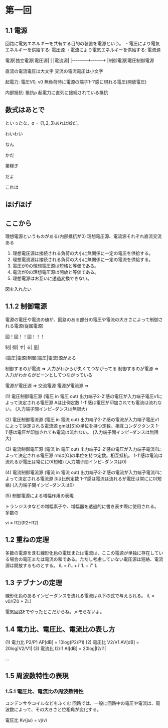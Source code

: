 第一回
======

## 1.1 電源

回路に電気エネルギーを共有する目的の装置を電源という。
・電圧により電気エネルギーを供給する: 電圧源
・電流により電気エネルギーを供給する: 電流源

電源|独立電源|電圧源|
    |        |電流源|
    |--------+------+
    |制御電源|電圧制御電源


直流の電流電圧は大文字
交流の電流電圧は小文字

起電力: 電圧V0, v0
無負荷時に電源の端子1-1'感に現れる電圧(開放電圧)

内部抵抗: 抵抗ρ
起電力に直列に接続されている抵抗

## 数式はあとで

といったな、$a = \{1, 2, 3\}$あれは嘘だ。

わいわい

なん

かだ

業稼ぎ

だよ

これは

## ほげほげ

## ここから

理想電源というものがある(内部抵抗が0)
理想電圧源、電流源それぞれ直流交流ある


1. 理想電圧源は接続される負荷の大小に無関係に一定の電圧を供給する。
1. 理想電流源は接続される負荷の大小に無関係に一定の電流を供給する。
1. 電圧が0の理想電圧源は短絡と等価である。
1. 電流が0の理想電圧源は開放と等価である。
1. 理想電源はお互いに透過変換できない。

図を入れたい


## 1.1.2 制御電源

電源の電圧や電流の値が、回路のある部分の電圧や電流の大きさによって制御される電源(従属電源)

図！図！！図！！！

制|
御|
す|
る|
量|

(電圧|電源)制御(電圧|電流)源がある

制御するのが電流 => 入力がわからが丸くてつながってる
制御するのが電源 => 入力がわからがピーンとしてつながっている

電源が電圧源 => 交流電源
電源が電流源 => 


(1) 電圧制御電圧源 (電圧 in 電圧 out)
出力端子2-2'感の電圧が入力端子電圧v1によって決定される電圧源
Aは比例定数
1-1'感は電圧が印加されても電流は流れない。
(入力端子間インピ−ダンスは無限大)

(2) 電圧制御電流源 (電圧 in 電流 out)
出力端子2-2'感の電流が入力端子電圧v1によって決定される電流源
gmは[S]の単位を持つ定数。相互コンダクタンス
1-1'感は電圧が印加されても電流は流れない。
(入力端子間インピ−ダンスは無限大)

(3) 電流制御電圧源 (電流 in 電圧 out)
出力端子2-2'感の電圧が入力端子電流i1によって決定される電圧源
rmは[Ω]の単位を持つ定数。相互抵抗。
1-1'感は電流は流れるが電圧は常にに0(短絡)
(入力端子間インピ−ダンスは0)

(4) 電流制御電流源 (電流 in 電流 out)
出力端子2-2'感の電流が入力端子電流i1によって決定される電流源
βは比例定数
1-1'感は電流は流れるが電圧は常にに0(短絡)
(入力端子間インピ−ダンスは0)

(5) 制御電源による増幅作用の表現

トランジスタなどの増幅素子や、増幅器を透過的に書き表す際に使用される。
多数の

vi = R2/(R2+R2)

## 1.2 重ねの定理

多数の電源を含む線形化色の電圧または電流は、ここの電源が単独に存在している場合の電圧または電流の和である。ただし考慮していない電圧源は短絡、電流源は開放するものとする。
iL = i'L + i''L + i'''L

## 1.3 テブナンの定理

線形化色のあるインピーダンスを流れる電流は以下の式で与えられる。
iL = v0/(Z0 + ZL)

電気回路Eでやったとこだからね。メモらないよ。

## 1.4 電力比、電圧比、電流比の表し方

(1) 電力比 P2/P1 AP[dB] = 10log(P2/P1)
(2) 電圧比 V2/V1 AV[dB] = 20log|V2/V1|
(3) 電流比 I2/I1 AI[dB] = 20log|I2/I1|

...


## 1.5 周波数特性の表現

### 1.5.1 電圧比、電流比の周波数特性
コンデンサやコイルなどをふくむ 回路では、一般に回路中の電圧や電流は、周波数によって、その大きさと位相角が変化する。

電圧比 Kv(jω) = vj/vi
